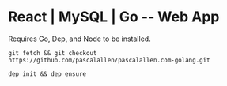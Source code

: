 # React | MySQL | Go -- Web App

Requires Go, Dep, and Node to be installed.

`git fetch && git checkout https://github.com/pascalallen/pascalallen.com-golang.git`

`dep init && dep ensure`
